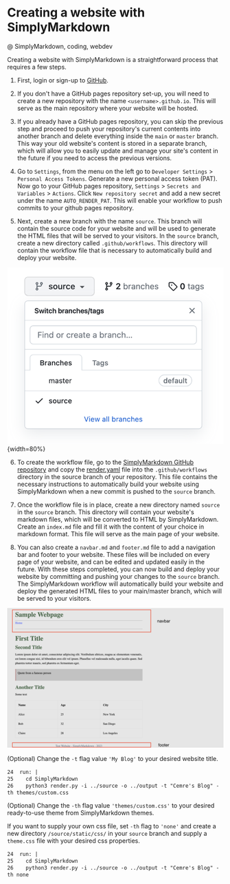 # Creating a website with SimplyMarkdown

@ SimplyMarkdown, coding, webdev

Creating a website with SimplyMarkdown is a straightforward process that requires a few steps. 

1. First, login or sign-up to [GitHub](https://github.com/). 

2. If you don't have a GitHub pages repository set-up, you will need to create a new repository with the name `<username>.github.io`. This will serve as the main repository where your website will be hosted. `​`

3. If you already have a GitHub pages repository, you can skip the previous step and proceed to push your repository's current contents into another branch and delete everything inside the `main` or `master` branch. This way your old website's content is stored in a separate branch, which will allow you to easily update and manage your site's content in the future if you need to access the previous versions. 

4. Go to `Settings`, from the menu on the left go to `Developer Settings` > `Personal Access Tokens`. Generate a new personal access token (PAT). Now go to your GitHub pages repository, `Settings` > `Secrets and Variables` > `Actions`. Click `New repository secret` and add a new secret under the name `AUTO_RENDER_PAT`. This will enable your workflow to push commits to your github pages repository.
  
5. Next, create a new branch with the name `source`. This branch will contain the source code for your website and will be used to generate the HTML files that will be served to your visitors. In the `source` branch, create a new directory called `.github/workflows`. This directory will contain the workflow file that is necessary to automatically build and deploy your website.

![](/static/img/blog/simplymarkdown/source-branch.png){width=80%}

6. To create the workflow file, go to the [SimplyMarkdown GitHub repository](https://github.com/cemreefe/SimplyMarkdown) and copy the [render.yaml](https://github.com/cemreefe/SimplyMarkdown/blob/main/workflow/render.yaml) file into the `.github/workflows` directory in the source branch of your repository. This file contains the necessary instructions to automatically build your website using SimplyMarkdown when a new commit is pushed to the `source` branch.

7. Once the workflow file is in place, create a new directory named `source` in the `source` branch. This directory will contain your website's markdown files, which will be converted to HTML by SimplyMarkdown. Create an `index.md` file and fill it with the content of your choice in markdown format. This file will serve as the main page of your website.

8. You can also create a `navbar.md` and `footer.md` file to add a navigation bar and footer to your website. These files will be included on every page of your website, and can be edited and updated easily in the future. With these steps completed, you can now build and deploy your website by committing and pushing your changes to the `source` branch. The SimplyMarkdown workflow will automatically build your website and deploy the generated HTML files to your main/master branch, which will be served to your visitors.

![](/static/img/blog/simplymarkdown/header-footer.png)

(Optional) Change the `-t` flag value `'My Blog'` to your desired website title.

```
24  run: |
25    cd SimplyMarkdown
26    python3 render.py -i ../source -o ../output -t "Cemre's Blog" -th themes/custom.css
```

(Optional) Change the `-th` flag value `'themes/custom.css'` to your desired ready-to-use theme from SimplyMarkdown themes. 

If you want to supply your own css file, set `-th` flag to `'none'` and create a new directory `/source/static/css/` in your `source` branch and supply a `theme.css` file with your desired css properties.

```
24  run: |
25    cd SimplyMarkdown
26    python3 render.py -i ../source -o ../output -t "Cemre's Blog" -th none
```
